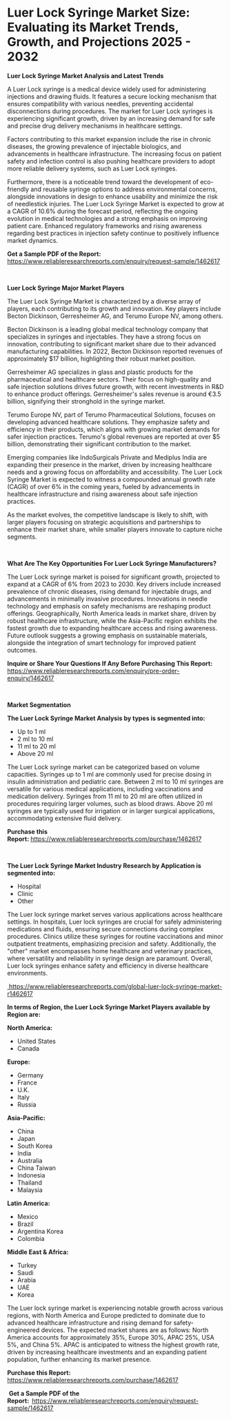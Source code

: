 <p><h1>Luer Lock Syringe Market Size: Evaluating its Market Trends, Growth, and Projections 2025 - 2032</h1></p><p><strong>Luer Lock Syringe Market Analysis and Latest Trends</strong></p>
<p><p>A Luer Lock syringe is a medical device widely used for administering injections and drawing fluids. It features a secure locking mechanism that ensures compatibility with various needles, preventing accidental disconnections during procedures. The market for Luer Lock syringes is experiencing significant growth, driven by an increasing demand for safe and precise drug delivery mechanisms in healthcare settings. </p><p>Factors contributing to this market expansion include the rise in chronic diseases, the growing prevalence of injectable biologics, and advancements in healthcare infrastructure. The increasing focus on patient safety and infection control is also pushing healthcare providers to adopt more reliable delivery systems, such as Luer Lock syringes. </p><p>Furthermore, there is a noticeable trend toward the development of eco-friendly and reusable syringe options to address environmental concerns, alongside innovations in design to enhance usability and minimize the risk of needlestick injuries. The Luer Lock Syringe Market is expected to grow at a CAGR of 10.6% during the forecast period, reflecting the ongoing evolution in medical technologies and a strong emphasis on improving patient care. Enhanced regulatory frameworks and rising awareness regarding best practices in injection safety continue to positively influence market dynamics.</p></p>
<p><strong>Get a Sample PDF of the Report:&nbsp;</strong> <a href="https://www.reliableresearchreports.com/enquiry/request-sample/1462617?utm_campaign=3025&utm_medium=2&utm_source=Github&utm_content=ia&utm_term=13042025&utm_id=luer-lock-syringe">https://www.reliableresearchreports.com/enquiry/request-sample/1462617</a></p>
<p>&nbsp;</p>
<p><strong>Luer Lock Syringe Major Market Players</strong></p>
<p><p>The Luer Lock Syringe Market is characterized by a diverse array of players, each contributing to its growth and innovation. Key players include Becton Dickinson, Gerresheimer AG, and Terumo Europe NV, among others.</p><p>Becton Dickinson is a leading global medical technology company that specializes in syringes and injectables. They have a strong focus on innovation, contributing to significant market share due to their advanced manufacturing capabilities. In 2022, Becton Dickinson reported revenues of approximately $17 billion, highlighting their robust market position.</p><p>Gerresheimer AG specializes in glass and plastic products for the pharmaceutical and healthcare sectors. Their focus on high-quality and safe injection solutions drives future growth, with recent investments in R&D to enhance product offerings. Gerresheimer's sales revenue is around €3.5 billion, signifying their stronghold in the syringe market.</p><p>Terumo Europe NV, part of Terumo Pharmaceutical Solutions, focuses on developing advanced healthcare solutions. They emphasize safety and efficiency in their products, which aligns with growing market demands for safer injection practices. Terumo's global revenues are reported at over $5 billion, demonstrating their significant contribution to the market.</p><p>Emerging companies like IndoSurgicals Private and Mediplus India are expanding their presence in the market, driven by increasing healthcare needs and a growing focus on affordability and accessibility. The Luer Lock Syringe Market is expected to witness a compounded annual growth rate (CAGR) of over 6% in the coming years, fueled by advancements in healthcare infrastructure and rising awareness about safe injection practices.</p><p>As the market evolves, the competitive landscape is likely to shift, with larger players focusing on strategic acquisitions and partnerships to enhance their market share, while smaller players innovate to capture niche segments.</p></p>
<p>&nbsp;</p>
<p><strong>What Are The Key Opportunities For Luer Lock Syringe Manufacturers?</strong></p>
<p><p>The Luer Lock syringe market is poised for significant growth, projected to expand at a CAGR of 6% from 2023 to 2030. Key drivers include increased prevalence of chronic diseases, rising demand for injectable drugs, and advancements in minimally invasive procedures. Innovations in needle technology and emphasis on safety mechanisms are reshaping product offerings. Geographically, North America leads in market share, driven by robust healthcare infrastructure, while the Asia-Pacific region exhibits the fastest growth due to expanding healthcare access and rising awareness. Future outlook suggests a growing emphasis on sustainable materials, alongside the integration of smart technology for improved patient outcomes.</p></p>
<p><strong>Inquire or Share Your Questions If Any Before Purchasing This Report:</strong> <a href="https://www.reliableresearchreports.com/enquiry/pre-order-enquiry/1462617?utm_campaign=3025&utm_medium=2&utm_source=Github&utm_content=ia&utm_term=13042025&utm_id=luer-lock-syringe">https://www.reliableresearchreports.com/enquiry/pre-order-enquiry/1462617</a></p>
<p>&nbsp;</p>
<p><strong>Market Segmentation</strong></p>
<p><strong>The Luer Lock Syringe Market Analysis by types is segmented into:</strong></p>
<p><ul><li>Up to 1 ml</li><li>2 ml to 10 ml</li><li>11 ml to 20 ml</li><li>Above 20 ml</li></ul></p>
<p><p>The Luer Lock syringe market can be categorized based on volume capacities. Syringes up to 1 ml are commonly used for precise dosing in insulin administration and pediatric care. Between 2 ml to 10 ml syringes are versatile for various medical applications, including vaccinations and medication delivery. Syringes from 11 ml to 20 ml are often utilized in procedures requiring larger volumes, such as blood draws. Above 20 ml syringes are typically used for irrigation or in larger surgical applications, accommodating extensive fluid delivery.</p></p>
<p><strong>Purchase this Report:&nbsp;</strong><a href="https://www.reliableresearchreports.com/purchase/1462617?utm_campaign=3025&utm_medium=2&utm_source=Github&utm_content=ia&utm_term=13042025&utm_id=luer-lock-syringe">https://www.reliableresearchreports.com/purchase/1462617</a></p>
<p>&nbsp;</p>
<p><strong>The Luer Lock Syringe Market Industry Research by Application is segmented into:</strong></p>
<p><ul><li>Hospital</li><li>Clinic</li><li>Other</li></ul></p>
<p><p>The Luer lock syringe market serves various applications across healthcare settings. In hospitals, Luer lock syringes are crucial for safely administering medications and fluids, ensuring secure connections during complex procedures. Clinics utilize these syringes for routine vaccinations and minor outpatient treatments, emphasizing precision and safety. Additionally, the "other" market encompasses home healthcare and veterinary practices, where versatility and reliability in syringe design are paramount. Overall, Luer lock syringes enhance safety and efficiency in diverse healthcare environments.</p></p>
<p><a href="https://www.reliableresearchreports.com/global-luer-lock-syringe-market-r1462617?utm_campaign=3025&utm_medium=2&utm_source=Github&utm_content=ia&utm_term=13042025&utm_id=luer-lock-syringe">&nbsp;https://www.reliableresearchreports.com/global-luer-lock-syringe-market-r1462617</a></p>
<p><strong>In terms of Region, the Luer Lock Syringe Market Players available by Region are:</strong></p>
<p>
    <p> <strong> North America: </strong>
        <ul>
            <li>United States</li>
            <li>Canada</li>
        </ul>
        </p> 
    <p> <strong> Europe: </strong>
        <ul>
            <li>Germany</li>
            <li>France</li>
            <li>U.K.</li>
            <li>Italy</li>
            <li>Russia</li>
        </ul>
        </p> 
    <p> <strong> Asia-Pacific: </strong>
        <ul>
            <li>China</li>
            <li>Japan</li>
            <li>South Korea</li>
            <li>India</li>
            <li>Australia</li>
            <li>China Taiwan</li>
            <li>Indonesia</li>
            <li>Thailand</li>
            <li>Malaysia</li>
        </ul>
        </p> 
    <p> <strong> Latin America: </strong>
        <ul>
            <li>Mexico</li>
            <li>Brazil</li>
            <li>Argentina Korea</li>
            <li>Colombia</li>
        </ul>
        </p> 
    <p> <strong> Middle East & Africa: </strong>
        <ul>
            <li>Turkey</li>
            <li>Saudi</li>
            <li>Arabia</li>
            <li>UAE</li>
            <li>Korea</li>
        </ul>
    </p>
    </p>
<p><p>The Luer lock syringe market is experiencing notable growth across various regions, with North America and Europe predicted to dominate due to advanced healthcare infrastructure and rising demand for safety-engineered devices. The expected market shares are as follows: North America accounts for approximately 35%, Europe 30%, APAC 25%, USA 5%, and China 5%. APAC is anticipated to witness the highest growth rate, driven by increasing healthcare investments and an expanding patient population, further enhancing its market presence.</p></p>
<p><strong>Purchase this Report: </strong><a href="https://www.reliableresearchreports.com/purchase/1462617?utm_campaign=3025&utm_medium=2&utm_source=Github&utm_content=ia&utm_term=13042025&utm_id=luer-lock-syringe">https://www.reliableresearchreports.com/purchase/1462617</a></p>
<p>&nbsp;<strong>Get a Sample PDF of the Report:&nbsp;&nbsp;</strong><a href="https://www.reliableresearchreports.com/enquiry/request-sample/1462617?utm_campaign=3025&utm_medium=2&utm_source=Github&utm_content=ia&utm_term=13042025&utm_id=luer-lock-syringe">https://www.reliableresearchreports.com/enquiry/request-sample/1462617</a></p>
<p><strong></strong></p>
<p><p></p><p></p><p></p></p>